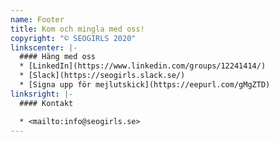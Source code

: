 ```yaml
---
name: Footer
title: Kom och mingla med oss!
copyright: "© SEOGIRLS 2020"
linkscenter: |-
  #### Häng med oss
  * [LinkedIn](https://www.linkedin.com/groups/12241414/)
  * [Slack](https://seogirls.slack.se/)
  * [Signa upp för mejlutskick](https://eepurl.com/gMgZTD)
linksright: |-
  #### Kontakt

  * <mailto:info@seogirls.se>
---
```

